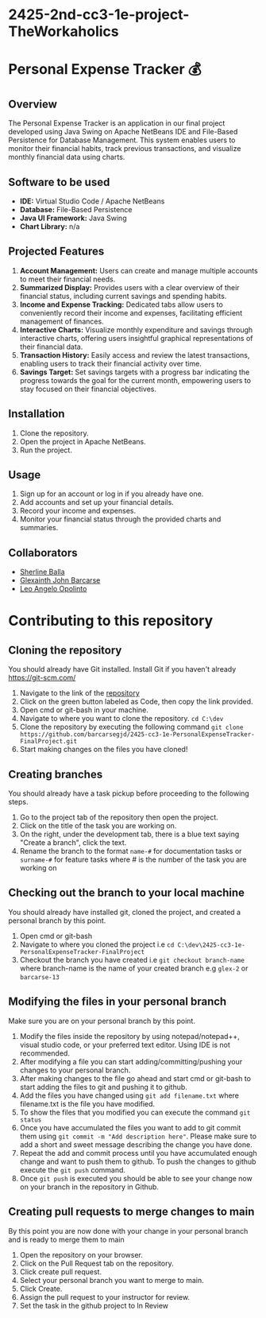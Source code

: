 # 2425-2nd-cc3-1e-project-TheWorkaholics

# Personal Expense Tracker 💰

## Overview
The Personal Expense Tracker is an application in our final project developed using Java Swing on Apache NetBeans IDE and File-Based Persistence for Database Management. This system enables users to monitor their financial habits, track previous transactions, and visualize monthly financial data using charts.

## Software to be used
- **IDE:** Virtual Studio Code / Apache NetBeans
- **Database:** File-Based Persistence
- **Java UI Framework:** Java Swing
- **Chart Library:** n/a

## Projected Features
1. **Account Management:** Users can create and manage multiple accounts to meet their financial needs.
1. **Summarized Display:** Provides users with a clear overview of their financial status, including current savings and spending habits.
1. **Income and Expense Tracking:** Dedicated tabs allow users to conveniently record their income and expenses, facilitating efficient management of finances.
1. **Interactive Charts:** Visualize monthly expenditure and savings through interactive charts, offering users insightful graphical representations of their financial data.
1. **Transaction History:** Easily access and review the latest transactions, enabling users to track their financial activity over time.
1. **Savings Target:** Set savings targets with a progress bar indicating the progress towards the goal for the current month, empowering users to stay focused on their financial objectives.


## Installation
1. Clone the repository.
1. Open the project in Apache NetBeans.
1. Run the project.

## Usage
1. Sign up for an account or log in if you already have one.
1. Add accounts and set up your financial details.
1. Record your income and expenses.
1. Monitor your financial status through the provided charts and summaries.

## Collaborators
- [Sherline Balla](https://github.com/ballasm0415)
- [Glexainth John Barcarse](https://github.com/barcarsegjd)
- [Leo Angelo Opolinto](https://github.com/opolintola)


# Contributing to this repository

## Cloning the repository

You should already have Git installed. Install Git if you haven't already https://git-scm.com/

1. Navigate to the link of the [repository](https://github.com/barcarsegjd/2425-cc3-1e-PersonalExpenseTracker-FinalProject.git)
1. Click on the green button labeled as Code, then copy the link provided.
1. Open cmd or git-bash in your machine.
1. Navigate to where you want to clone the repository.
    `cd C:\dev`
1. Clone the repository by executing the following command
    `git clone https://github.com/barcarsegjd/2425-cc3-1e-PersonalExpenseTracker-FinalProject.git`
1. Start making changes on the files you have cloned!


## Creating branches

You should already have a task pickup before proceeding to the following steps.

1. Go to the project tab of the repository then open the project.
1. Click on the title of the task you are working on.
1. On the right, under the development tab, there is a blue text saying "Create a branch", click the text.
1. Rename the branch to the format `name-#` for documentation tasks or `surname-#` for feature tasks where # is the number of the task you are working on


## Checking out the branch to your local machine

You should already have installed git, cloned the project, and created a personal branch by this point.

1. Open cmd or git-bash
1. Navigate to where you cloned the project i.e `cd C:\dev\2425-cc3-1e-PersonalExpenseTracker-FinalProject`
1. Checkout the branch you have created i.e `git checkout branch-name` where branch-name is the name of your created branch e.g `glex-2` or `barcarse-13`

## Modifying the files in your personal branch

Make sure you are on your personal branch by this point.

1. Modify the files inside the repository by using notepad/notepad++, visual studio code, or your preferred text editor. Using IDE is not recommended.
1. After modifying a file you can start adding/committing/pushing your changes to your personal branch.
1. After making changes to the file go ahead and start cmd or git-bash to start adding the files to git and pushing it to github.
1. Add the files you have changed using `git add filename.txt` where filename.txt is the file you have modified.
1. To show the files that you modified you can execute the command `git status`
1. Once you have accumulated the files you want to add to git commit them using `git commit -m "Add description here"`. Please make sure to add a short and sweet message describing the change you have done.
1. Repeat the add and commit process until you have accumulated enough change and want to push them to github. To push the changes to github execute the `git push` command.
1. Once `git push` is executed you should be able to see your change now on your branch in the repository in Github.


## Creating pull requests to merge changes to main

By this point you are now done with your change in your personal branch and is ready to merge them to main

1. Open the repository on your browser.
1. Click on the Pull Request tab on the repository.
1. Click create pull request.
1. Select your personal branch you want to merge to main.
1. Click Create.
1. Assign the pull request to your instructor for review.
1. Set the task in the github project to In Review

